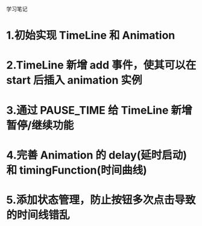 学习笔记

# 1.初始实现 TimeLine 和 Animation

# 2.TimeLine 新增 add 事件，使其可以在 start 后插入 animation 实例

# 3.通过 PAUSE_TIME 给 TimeLine 新增暂停/继续功能

# 4.完善 Animation 的 delay(延时启动)和 timingFunction(时间曲线)

# 5.添加状态管理，防止按钮多次点击导致的时间线错乱
